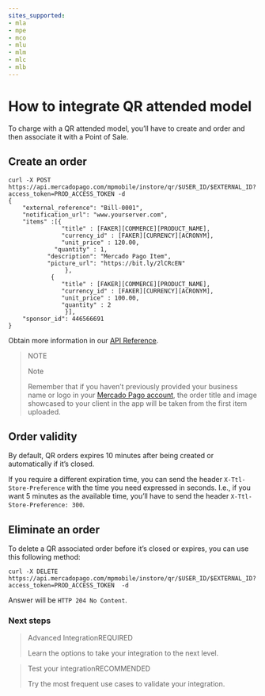 ```yaml
---
sites_supported:
- mla
- mpe
- mco
- mlu
- mlm
- mlc
- mlb
---
```


#  How to integrate QR attended model

To charge with a QR attended model, you’ll have to create and order and then associate it with a Point of Sale.

## Create an order

```curl
curl -X POST 
https://api.mercadopago.com/mpmobile/instore/qr/$USER_ID/$EXTERNAL_ID?access_token=PROD_ACCESS_TOKEN -d
{
    "external_reference": "Bill-0001",
    "notification_url": "www.yourserver.com",
    "items" :[{
    		   "title" : [FAKER][COMMERCE][PRODUCT_NAME],
    		   "currency_id" : [FAKER][CURRENCY][ACRONYM],
    		   "unit_price" : 120.00,
    	     "quantity" : 1,
           "description": "Mercado Pago Item",
           "picture_url": "https://bit.ly/2lCRcEN"
    		    },
            {
    		   "title" : [FAKER][COMMERCE][PRODUCT_NAME],
    		   "currency_id" : [FAKER][CURRENCY][ACRONYM],
    		   "unit_price" : 100.00,
    		   "quantity" : 2
    		    }],
    "sponsor_id": 446566691
}
```

Obtain more information in our [API Reference](https://www.mercadopago.com.ar/developers/en/reference/instore_orders/_mpmobile_instore_qr_user_id_external_id/post/).

> NOTE
> 
> Note
> 
> Remember that if you haven’t previously provided your business name or logo in your [Mercado Pago account](https://www.mercadopago.com.ar/settings/account), the order title and image showcased to your client in the app will be taken from the first item uploaded.

## Order validity

By default, QR orders expires 10 minutes after being created or automatically if it’s closed. 

If you require a different expiration time, you can send the header `X-Ttl-Store-Preference` with the time you need expressed in seconds. I.e., if you want 5 minutes as the available time, you’ll have to send the header `X-Ttl-Store-Preference: 300`.



## Eliminate an order

To delete a QR associated order before it’s closed or expires, you can use this following method:

```curl
curl -X DELETE https://api.mercadopago.com/mpmobile/instore/qr/$USER_ID/$EXTERNAL_ID?access_token=PROD_ACCESS_TOKEN  -d 
```
Answer will be `HTTP 204 No Content`.

### Next steps

<div>
<a href="https://www.mercadopago.com.ar/developers/en/guides/qr-code/final-steps/advanced-integration/" style="text-decoration:none;color:inherit">       
<blockquote class="next-step-card next-step-card-left">
<p class="card-note-title">Advanced Integration<span class="card-status-tag card-status-tag-required">REQUIRED</span></p>
<p>Learn the options to take your integration to the next level.</p>
</blockquote>
</a>    
<a href="https://www.mercadopago.com.ar/developers/en/guides/qr-code/final-steps/integration-test/" style="text-decoration:none;color:inherit">
<blockquote class="next-step-card next-step-card-right">
<p class="card-note-title">Test your integration<span class="card-status-tag card-status-tag-recommended">RECOMMENDED</span></p>
<p>Try the most frequent use cases to validate your integration.</p>
</blockquote>
</a>
</div>
<br/>
<br/>
<br/>
<br/>
<br/>
<br/>
<br/>

